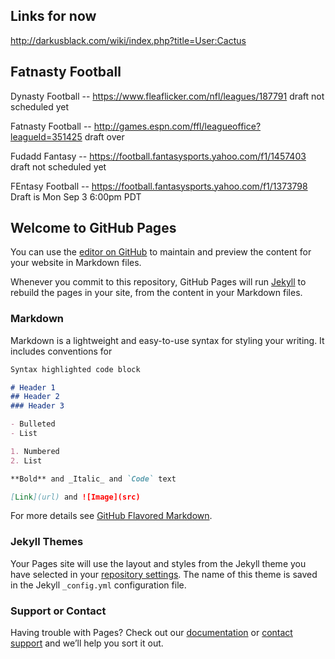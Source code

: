 ## Links for now

http://darkusblack.com/wiki/index.php?title=User:Cactus


## Fatnasty Football

Dynasty Football -- https://www.fleaflicker.com/nfl/leagues/187791 draft not scheduled yet

Fatnasty Football -- http://games.espn.com/ffl/leagueoffice?leagueId=351425 draft over

Fudadd Fantasy -- https://football.fantasysports.yahoo.com/f1/1457403 draft not scheduled yet

FEntasy Football -- https://football.fantasysports.yahoo.com/f1/1373798 Draft is Mon Sep 3 6:00pm PDT


## Welcome to GitHub Pages

You can use the [editor on GitHub](https://github.com/orderbs/orderbs.github.io/edit/master/README.md) to maintain and preview the content for your website in Markdown files.

Whenever you commit to this repository, GitHub Pages will run [Jekyll](https://jekyllrb.com/) to rebuild the pages in your site, from the content in your Markdown files.

### Markdown

Markdown is a lightweight and easy-to-use syntax for styling your writing. It includes conventions for

```markdown
Syntax highlighted code block

# Header 1
## Header 2
### Header 3

- Bulleted
- List

1. Numbered
2. List

**Bold** and _Italic_ and `Code` text

[Link](url) and ![Image](src)
```

For more details see [GitHub Flavored Markdown](https://guides.github.com/features/mastering-markdown/).

### Jekyll Themes

Your Pages site will use the layout and styles from the Jekyll theme you have selected in your [repository settings](https://github.com/orderbs/orderbs.github.io/settings). The name of this theme is saved in the Jekyll `_config.yml` configuration file.

### Support or Contact

Having trouble with Pages? Check out our [documentation](https://help.github.com/categories/github-pages-basics/) or [contact support](https://github.com/contact) and we’ll help you sort it out.
